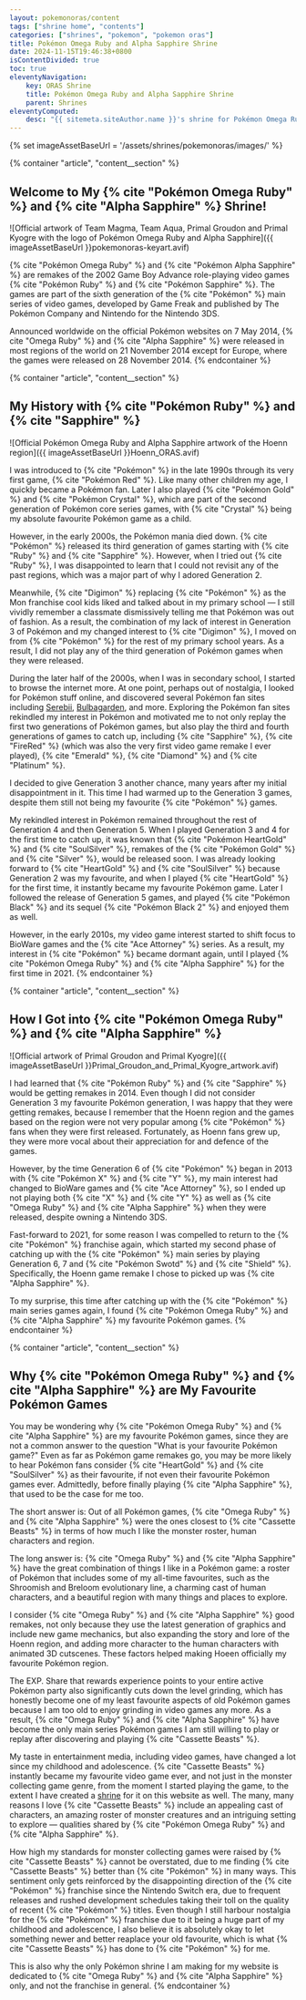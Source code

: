 ```yaml
---
layout: pokemonoras/content
tags: ["shrine home", "contents"]
categories: ["shrines", "pokemon", "pokemon oras"]
title: Pokémon Omega Ruby and Alpha Sapphire Shrine
date: 2024-11-15T19:46:38+0800
isContentDivided: true
toc: true
eleventyNavigation:
    key: ORAS Shrine
    title: Pokémon Omega Ruby and Alpha Sapphire Shrine
    parent: Shrines
eleventyComputed:
    desc: "{{ sitemeta.siteAuthor.name }}'s shrine for Pokémon Omega Ruby and Alpha Sapphire."
---
```

{% set imageAssetBaseUrl = '/assets/shrines/pokemonoras/images/' %}

{% container "article", "content__section" %}
## Welcome to My {% cite "Pokémon Omega Ruby" %} and {% cite "Alpha Sapphire" %} Shrine!

![Official artwork of Team Magma, Team Aqua, Primal Groudon and Primal Kyogre with the logo of Pokémon Omega Ruby and Alpha Sapphire]({{ imageAssetBaseUrl }}pokemonoras-keyart.avif)

{% cite "Pokémon Omega Ruby" %} and {% cite "Pokémon Alpha Sapphire" %} are remakes of the 2002 Game Boy Advance role-playing video games {% cite "Pokémon Ruby" %} and {% cite "Pokémon Sapphire" %}. The games are part of the sixth generation of the {% cite "Pokémon" %} main series of video games, developed by Game Freak and published by The Pokémon Company and Nintendo for the Nintendo 3DS.

Announced worldwide on the official Pokémon websites on 7 May 2014, {% cite "Omega Ruby" %} and {% cite "Alpha Sapphire" %} were released in most regions of the world on 21 November 2014 except for Europe, where the games were released on 28 November 2014.
{% endcontainer %}

{% container "article", "content__section" %}
## My History with {% cite "Pokémon Ruby" %} and {% cite "Sapphire" %}

![Official Pokémon Omega Ruby and Alpha Sapphire artwork of the Hoenn region]({{ imageAssetBaseUrl }}Hoenn_ORAS.avif)

I was introduced to {% cite "Pokémon" %} in the late 1990s through its very first game, {% cite "Pokémon Red" %}. Like many other children my age, I quickly became a Pokémon fan. Later I also played {% cite "Pokémon Gold" %} and {% cite "Pokémon Crystal" %}, which are part of the second generation of Pokémon core series games, with {% cite "Crystal" %} being my absolute favourite Pokémon game as a child.

However, in the early 2000s, the Pokémon mania died down. {% cite "Pokémon" %} released its third generation of games starting with {% cite "Ruby" %} and {% cite "Sapphire" %}. However, when I tried out {% cite "Ruby" %}, I was disappointed to learn that I could not revisit any of the past regions, which was a major part of why I adored Generation 2.

Meanwhile, {% cite "Digimon" %} replacing {% cite "Pokémon" %} as the Mon franchise cool kids liked and talked about in my primary school — I still vividly remember a classmate dismissively telling me that Pokémon was out of fashion. As a result, the combination of my lack of interest in Generation 3 of Pokémon and my changed interest to {% cite "Digimon" %}, I moved on from {% cite "Pokémon" %} for the rest of my primary school years. As a result, I did not play any of the third generation of Pokémon games when they were released.

During the later half of the 2000s, when I was in secondary school, I started to browse the internet more. At one point, perhaps out of nostalgia, I looked for Pokémon stuff online, and discovered several Pokémon fan sites including [Serebii](http://www.serebii.net/), [Bulbagarden](https://bulbagarden.net/home/), and more. Exploring the Pokémon fan sites rekindled my interest in Pokémon and motivated me to not only replay the first two generations of Pokémon games, but also play the third and fourth generations of games to catch up, including {% cite "Sapphire" %}, {% cite "FireRed" %} (which was also the very first video game remake I ever played), {% cite "Emerald" %}, {% cite "Diamond" %} and {% cite "Platinum" %}.

I decided to give Generation 3 another chance, many years after my initial disappointment in it. This time I had warmed up to the Generation 3 games, despite them still not being my favourite {% cite "Pokémon" %} games.

My rekindled interest in Pokémon remained throughout the rest of Generation 4 and then Generation 5. When I played Generation 3 and 4 for the first time to catch up, it was known that {% cite "Pokémon HeartGold" %} and {% cite "SoulSilver" %}, remakes of the {% cite "Pokémon Gold" %} and {% cite "Silver" %}, would be released soon. I was already looking forward to {% cite "HeartGold" %} and {% cite "SoulSilver" %} because Generation 2 was my favourite, and when I played {% cite "HeartGold" %} for the first time, it instantly became my favourite Pokémon game. Later I followed the release of Generation 5 games, and played {% cite "Pokémon Black" %} and its sequel {% cite "Pokémon Black 2" %} and enjoyed them as well.

However, in the early 2010s, my video game interest started to shift focus to BioWare games and the {% cite "Ace Attorney" %} series. As a result, my interest in {% cite "Pokémon" %} became dormant again, until I played {% cite "Pokémon Omega Ruby" %} and {% cite "Alpha Sapphire" %} for the first time in 2021.
{% endcontainer %}

{% container "article", "content__section" %}
## How I Got into {% cite "Pokémon Omega Ruby" %} and {% cite "Alpha Sapphire" %}

![Official artwork of Primal Groudon and Primal Kyogre]({{ imageAssetBaseUrl }}Primal_Groudon_and_Primal_Kyogre_artwork.avif)

I had learned that {% cite "Pokémon Ruby" %} and {% cite "Sapphire" %} would be getting remakes in 2014. Even though I did not consider Generation 3 my favourite Pokémon generation, I was happy that they were getting remakes, because I remember that the Hoenn region and the games based on the region were not very popular among {% cite "Pokémon" %} fans when they were first released. Fortunately, as Hoenn fans grew up, they were more vocal about their appreciation for and defence of the games.

However, by the time Generation 6 of {% cite "Pokémon" %} began in 2013 with {% cite "Pokémon X" %} and {% cite "Y" %}, my main interest had changed to BioWare games and {% cite "Ace Attorney" %}, so I ended up not playing both {% cite "X" %} and {% cite "Y" %} as well as {% cite "Omega Ruby" %} and {% cite "Alpha Sapphire" %} when they were released, despite owning a Nintendo 3DS.

Fast-forward to 2021, for some reason I was compelled to return to the {% cite "Pokémon" %} franchise again, which started my second phase of catching up with the {% cite "Pokémon" %} main series by playing Generation 6, 7 and {% cite "Pokémon Swotd" %} and {% cite "Shield" %}. Specifically, the Hoenn game remake I chose to picked up was {% cite "Alpha Sapphire" %}.

To my surprise, this time after catching up with the {% cite "Pokémon" %} main series games again, I found {% cite "Pokémon Omega Ruby" %} and {% cite "Alpha Sapphire" %} my favourite Pokémon games.
{% endcontainer %}

{% container "article", "content__section" %}
## Why {% cite "Pokémon Omega Ruby" %} and {% cite "Alpha Sapphire" %} are My Favourite Pokémon Games

You may be wondering why {% cite "Pokémon Omega Ruby" %} and {% cite "Alpha Sapphire" %} are my favourite Pokémon games, since they are not a common answer to the question "What is your favourite Pokémon game?" Even as far as Pokémon game remakes go, you may be more likely to hear Pokémon fans consider {% cite "HeartGold" %} and {% cite "SoulSilver" %} as their favourite, if not even their favourite Pokémon games ever. Admittedly, before finally playing {% cite "Alpha Sapphire" %}, that used to be the case for me too.

The short answer is: Out of all Pokémon games, {% cite "Omega Ruby" %} and {% cite "Alpha Sapphire" %} were the ones closest to {% cite "Cassette Beasts" %} in terms of how much I like the monster roster, human characters and region.

The long answer is: {% cite "Omega Ruby" %} and {% cite "Alpha Sapphire" %} have the great combination of things I like in a Pokémon game: a roster of Pokémon that includes some of my all-time favourites, such as the Shroomish and Breloom evolutionary line, a charming cast of human characters, and a beautiful region with many things and places to explore.

I consider {% cite "Omega Ruby" %} and {% cite "Alpha Sapphire" %} good remakes, not only because they use the latest generation of graphics and include new game mechanics, but also expanding the story and lore of the Hoenn region, and adding more character to the human characters with animated 3D cutscenes. These factors helped making Hoeen officially my favourite Pokémon region.

The EXP. Share that rewards experience points to your entire active Pokémon party also significantly cuts down the level grinding, which has honestly become one of my least favourite aspects of old Pokémon games because I am too old to enjoy grinding in video games any more. As a result, {% cite "Omega Ruby" %} and {% cite "Alpha Sapphire" %} have become the only main series Pokémon games I am still willing to play or replay after discovering and playing {% cite "Cassette Beasts" %}.

My taste in entertainment media, including video games, have changed a lot since my childhood and adolescence. {% cite "Cassette Beasts" %} instantly became my favourite video game ever, and not just in the monster collecting game genre, from the moment I started playing the game, to the extent I have created a [shrine](/shrines/cassettebeasts/) for it on this website as well. The many, many reasons I love {% cite "Cassette Beasts" %} include an appealing cast of characters, an amazing roster of monster creatures and an intriguing setting to explore — qualities shared by {% cite "Pokémon Omega Ruby" %} and {% cite "Alpha Sapphire" %}.

How high my standards for monster collecting games were raised by {% cite "Cassette Beasts" %} cannot be overstated, due to me finding {% cite "Cassette Beasts" %} better than {% cite "Pokémon" %} in many ways. This sentiment only gets reinforced by the disappointing direction of the {% cite "Pokémon" %} franchise since the Nintendo Switch era, due to frequent releases and rushed development schedules taking their toll on the quality of recent {% cite "Pokémon" %} titles. Even though I still harbour nostalgia for the {% cite "Pokémon" %} franchise due to it being a huge part of my childhood and adolescence, I also believe it is absolutely okay to let something newer and better reaplace your old favourite, which is what {% cite "Cassette Beasts" %} has done to {% cite "Pokémon" %} for me.

This is also why the only Pokémon shrine I am making for my website is dedicated to {% cite "Omega Ruby" %} and {% cite "Alpha Sapphire" %} only, and not the franchise in general.
{% endcontainer %}